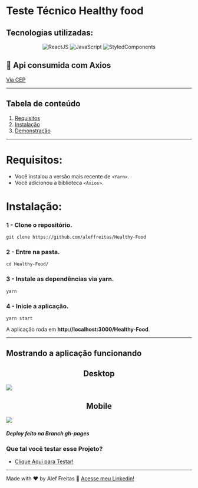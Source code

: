 # Teste Técnico Healthy food 

## Tecnologias utilizadas:
<p align="center">
  <img alt="ReactJS" src="https://img.shields.io/badge/ReactJS-61dafb?style=for-the-badge&logo=react&logoColor=white">
  <img alt="JavaScript" src="https://img.shields.io/badge/JavaScript-F0DB4F?style=for-the-badge&logo=javascript&logoColor=white">
  <img alt="StyledComponents" src="https://img.shields.io/badge/StyledComponents-424242?style=for-the-badge&logo=styledcomponents&logoColor=pink">  
</p>

## 🔗 Api consumida com Axios

[Via CEP](https://viacep.com.br/)

*******
## Tabela de conteúdo

 1. [Requisitos](#requirements)
 1. [Instalação](#installation)
 2. [Demonstração](#demonstration)

*******

<div class="requirements">

# **Requisitos**:
* Você instalou a versão mais recente de `<Yarn>`.
* Você adicionou a biblioteca `<Axios>`.

</div>

<div id="installation">


# **Instalação**:

### **1 -** Clone o repositório.
```console
git clone https://github.com/aleffreitas/Healthy-Food
```

### **2 -** Entre na pasta.
```console
cd Healthy-Food/
```

### **3 -** Instale as dependências via **yarn**.
```console
yarn
```
### **4 -** Inicie a aplicação.

```console
yarn start
```
A aplicação roda em **http://localhost:3000/Healthy-Food**.

---
</div>

<div id="demonstration">

## **Mostrando a aplicação funcionando**
</div>
<h2 align="center">Desktop</h2>
<img src="./github/healthyfooddesktop.gif"/>

<h2 align="center">Mobile</h2>
<img src="./github/healthyfoodmobile.gif"/>

<h5>Deploy feito na Branch gh-pages</h5>

<h3 align="left">Que tal você testar esse Projeto?</h3>

- [Clique Aqui para Testar!](https://aleffreitas.github.io/Healthy-Food/)

---

Made with ❤️ by Alef Freitas 👋 [Acesse meu Linkedin!](https://br.linkedin.com/in/aleffreitas)

